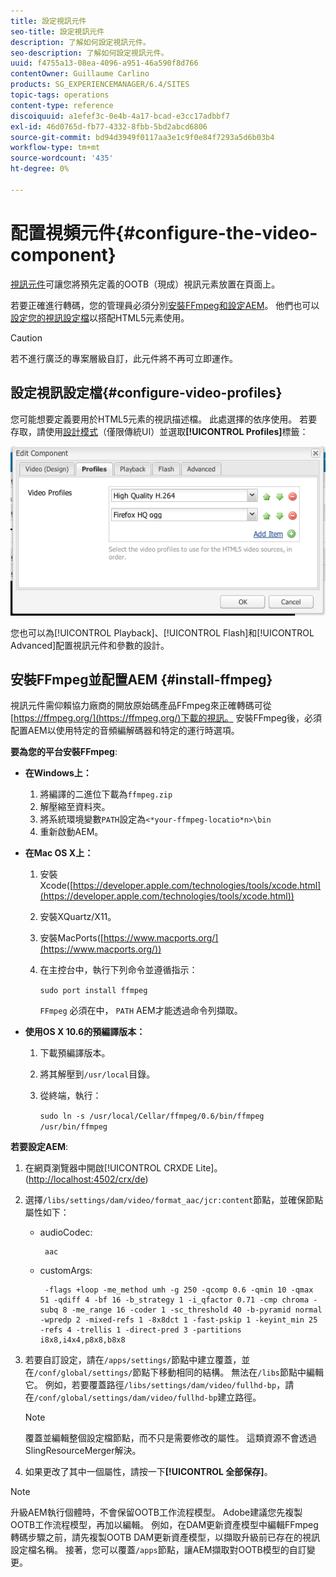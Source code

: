 ```yaml
---
title: 設定視訊元件
seo-title: 設定視訊元件
description: 了解如何設定視訊元件。
seo-description: 了解如何設定視訊元件。
uuid: f4755a13-08ea-4096-a951-46a590f8d766
contentOwner: Guillaume Carlino
products: SG_EXPERIENCEMANAGER/6.4/SITES
topic-tags: operations
content-type: reference
discoiquuid: a1efef3c-0e4b-4a17-bcad-e3cc17adbbf7
exl-id: 46d0765d-fb77-4332-8fbb-5bd2abcd6806
source-git-commit: bd94d3949f0117aa3e1c9f0e84f7293a5d6b03b4
workflow-type: tm+mt
source-wordcount: '435'
ht-degree: 0%

---
```


# 配置視頻元件{#configure-the-video-component}

[視訊元件](/help/sites-authoring/default-components-foundation.md#video)可讓您將預先定義的OOTB（現成）視訊元素放置在頁面上。

若要正確進行轉碼，您的管理員必須分別[安裝FFmpeg和設定AEM](#install-ffmpeg)。 他們也可以[設定您的視訊設定檔](#configure-video-profiles)以搭配HTML5元素使用。

>[!CAUTION]
>
>若不進行廣泛的專案層級自訂，此元件將不再可立即運作。

## 設定視訊設定檔{#configure-video-profiles}

您可能想要定義要用於HTML5元素的視訊描述檔。 此處選擇的依序使用。 若要存取，請使用[設計模式](/help/sites-authoring/default-components-designmode.md)（僅限傳統UI）並選取&#x200B;**[!UICONTROL Profiles]**&#x200B;標籤：

![chlimage_1-317](assets/chlimage_1-317.png)

您也可以為[!UICONTROL Playback]、[!UICONTROL Flash]和[!UICONTROL Advanced]配置視訊元件和參數的設計。

## 安裝FFmpeg並配置AEM {#install-ffmpeg}

視訊元件需仰賴協力廠商的開放原始碼產品FFmpeg來正確轉碼可從[https://ffmpeg.org/](https://ffmpeg.org/)下載的視訊。 安裝FFmpeg後，必須配置AEM以使用特定的音頻編解碼器和特定的運行時選項。

**要為您的平台安裝FFmpeg**:

* **在Windows上：**

   1. 將編譯的二進位下載為`ffmpeg.zip`
   1. 解壓縮至資料夾。
   1. 將系統環境變數`PATH`設定為`<*your-ffmpeg-locatio*n>\bin`
   1. 重新啟動AEM。

* **在Mac OS X上：**

   1. 安裝Xcode([https://developer.apple.com/technologies/tools/xcode.html](https://developer.apple.com/technologies/tools/xcode.html))
   1. 安裝XQuartz/X11。
   1. 安裝MacPorts([https://www.macports.org/](https://www.macports.org/))
   1. 在主控台中，執行下列命令並遵循指示：

      `sudo port install ffmpeg`

      `FFmpeg` 必須在中， `PATH` AEM才能透過命令列擷取。

* **使用OS X 10.6的預編譯版本：**

   1. 下載預編譯版本。
   1. 將其解壓到`/usr/local`目錄。
   1. 從終端，執行：

      `sudo ln -s /usr/local/Cellar/ffmpeg/0.6/bin/ffmpeg /usr/bin/ffmpeg`

**若要設定AEM**:

1. 在網頁瀏覽器中開啟[!UICONTROL CRXDE Lite]。 ([http://localhost:4502/crx/de](http://localhost:4502/crx/de))
1. 選擇`/libs/settings/dam/video/format_aac/jcr:content`節點，並確保節點屬性如下：

   * audioCodec:

      ```
       aac
      ```

   * customArgs:

      ```
       -flags +loop -me_method umh -g 250 -qcomp 0.6 -qmin 10 -qmax 51 -qdiff 4 -bf 16 -b_strategy 1 -i_qfactor 0.71 -cmp chroma -subq 8 -me_range 16 -coder 1 -sc_threshold 40 -b-pyramid normal -wpredp 2 -mixed-refs 1 -8x8dct 1 -fast-pskip 1 -keyint_min 25 -refs 4 -trellis 1 -direct-pred 3 -partitions i8x8,i4x4,p8x8,b8x8
      ```

1. 若要自訂設定，請在`/apps/settings/`節點中建立覆蓋，並在`/conf/global/settings/`節點下移動相同的結構。 無法在`/libs`節點中編輯它。 例如，若要覆蓋路徑`/libs/settings/dam/video/fullhd-bp`，請在`/conf/global/settings/dam/video/fullhd-bp`建立路徑。

   >[!NOTE]
   >
   >覆蓋並編輯整個設定檔節點，而不只是需要修改的屬性。 這類資源不會透過SlingResourceMerger解決。

1. 如果更改了其中一個屬性，請按一下&#x200B;**[!UICONTROL 全部保存]**。

>[!NOTE]
>
>升級AEM執行個體時，不會保留OOTB工作流程模型。 Adobe建議您先複製OOTB工作流程模型，再加以編輯。 例如，在DAM更新資產模型中編輯FFmpeg轉碼步驟之前，請先複製OOTB DAM更新資產模型，以擷取升級前已存在的視訊設定檔名稱。 接著，您可以覆蓋`/apps`節點，讓AEM擷取對OOTB模型的自訂變更。
